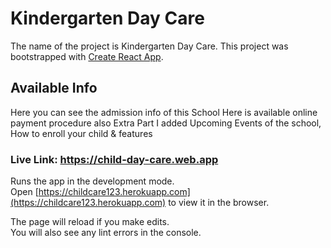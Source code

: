# Kindergarten Day Care
The name of the project is Kindergarten Day Care.
This project was bootstrapped with [Create React App](https://github.com/facebook/create-react-app).

## Available Info
Here you can see the admission info of this School
Here is available online payment procedure also
Extra Part I added Upcoming Events of the school,
How to enroll your child &
features

### Live Link: https://child-day-care.web.app

Runs the app in the development mode.\
Open [https://childcare123.herokuapp.com](https://childcare123.herokuapp.com) to view it in the browser.

The page will reload if you make edits.\
You will also see any lint errors in the console.





